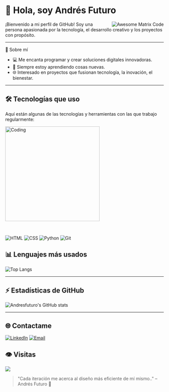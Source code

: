 
# 👋 Hola, soy Andrés Futuro
<img src = 'https://github.com/MarikIshtar007/MarikIshtar007/blob/master/images/matrix.gif' alt = 'Awesome Matrix Code' align='right'/>
¡Bienvenido a mi perfil de GitHub! Soy una persona apasionada por la tecnología, el desarrollo creativo y los proyectos con propósito.

---

 🚀 Sobre mí

- 💻 Me encanta programar y crear soluciones digitales innovadoras.
- 🌱 Siempre estoy aprendiendo cosas nuevas.
- 🌐 Interesado en proyectos que fusionan tecnología, la inovación, el bienestar.


---

## 🛠️ Tecnologías que uso

<p align="left">
  Aquí están algunas de las tecnologías y herramientas con las que trabajo regularmente:
</p>

<p align="left">
  <img alt="Coding" width="300" src="https://i.pinimg.com/originals/81/17/8b/81178b47a8598f0c81c4799f2cdd4057.gif">
</p>

<br>

![HTML](https://img.shields.io/badge/-HTML5-E34F26?logo=html5&logoColor=fff)
![CSS](https://img.shields.io/badge/-CSS3-1572B6?logo=css3&logoColor=fff)
![Python](https://img.shields.io/badge/-Python-3776AB?logo=python&logoColor=fff)
![Git](https://img.shields.io/badge/-Git-F05032?logo=git&logoColor=fff)


## 📊 Lenguajes más usados

![Top Langs](https://github-readme-stats.vercel.app/api/top-langs/?username=andresfuturo&layout=compact&langs_count=10&theme=radical)

---

## ⚡ Estadísticas de GitHub

![Andresfuturo's GitHub stats](https://github-readme-stats.vercel.app/api?username=andresfuturo&show_icons=true&theme=radical)

---

## 🌐 Contactame

[![LinkedIn](https://img.shields.io/badge/-LinkedIn-0A66C2?style=flat&logo=linkedin&logoColor=white)](https://www.linkedin.com/in/edgar-andr%C3%A9s-pati%C3%B1o-parra/)
[![Email](https://img.shields.io/badge/-Email-D14836?style=flat&logo=gmail&logoColor=white)](mailto:tecnologiacomotualiada@gmail.com)

## 👁️ Visitas

<img src="https://profile-counter.glitch.me/andresfuturo/count.svg" />




> "Cada iteración me acerca al diseño más eficiente de mí mismo.." – Andrés Futuro 🚀
